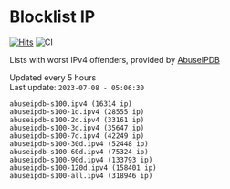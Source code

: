 # Blocklist IP

[![Hits](https://hits.seeyoufarm.com/api/count/incr/badge.svg?url=https%3A%2F%2Fgithub.com%2Fborestad%2Fblocklist-ip%2F&count_bg=%2379C83D&title_bg=%23555555&icon=&icon_color=%23E7E7E7&title=hits&edge_flat=false)](https://hits.seeyoufarm.com)  ![CI](https://img.shields.io/github/workflow/status/borestad/blocklist-ip/CI?style=flat-square)

Lists with worst IPv4 offenders, provided by [AbuseIPDB](https://www.abuseipdb.com/)

<!-- FOOTER-PLACEHOLDER -->
Updated every 5 hours<br>
Last update: `2023-07-08 - 05:06:30`
```
abuseipdb-s100.ipv4 (16314 ip)
abuseipdb-s100-1d.ipv4 (28555 ip)
abuseipdb-s100-2d.ipv4 (33161 ip)
abuseipdb-s100-3d.ipv4 (35647 ip)
abuseipdb-s100-7d.ipv4 (42249 ip)
abuseipdb-s100-30d.ipv4 (52448 ip)
abuseipdb-s100-60d.ipv4 (75324 ip)
abuseipdb-s100-90d.ipv4 (133793 ip)
abuseipdb-s100-120d.ipv4 (158401 ip)
abuseipdb-s100-all.ipv4 (318946 ip)
```
